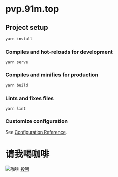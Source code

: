 # pvp.91m.top

## Project setup
```
yarn install
```

### Compiles and hot-reloads for development
```
yarn serve
```

### Compiles and minifies for production
```
yarn build
```

### Lints and fixes files
```
yarn lint
```

### Customize configuration
See [Configuration Reference](https://cli.vuejs.org/config/).


# 请我喝咖啡
![咖啡](https://img03.mifile.cn/v1/MI_542ED8B1722DC/f95cb5bc98ea7d304ad582cc76a0abaf.jpg)
[投喂](https://afdian.net/@jmglsi)